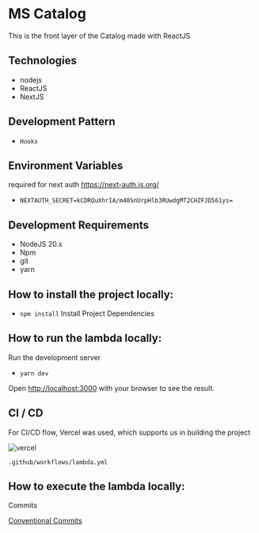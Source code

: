 # MS Catalog

This is the front layer of the Catalog made with ReactJS

## Technologies

* nodejs
* ReactJS
* NextJS

## Development Pattern

* `Hooks`

## Environment Variables

required for next auth https://next-auth.js.org/

* `NEXTAUTH_SECRET=kCDRQuXhrIA/m40SnUrpHlb3RUwdgMT2CHZFJD561ys=`  

## Development Requirements

- NodeJS 20.x
- Npm
- git
- yarn

## How to install the project locally:

* `npm install`          Install Project Dependencies

## How to run the lambda locally:

Run the development server

* `yarn dev`

Open [http://localhost:3000](http://localhost:3000) with your browser to see the result.     

## CI / CD

For CI/CD flow, Vercel was used, which supports us in building the project

![vercel](https://i.imgur.com/EHTDwLm.png)

`.github/workflows/lambda.yml` 

## How to execute the lambda locally:

Commits

[Conventional Commits](https://www.conventionalcommits.org/en/v1.0.0/)
